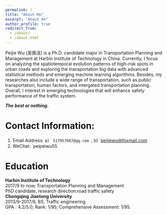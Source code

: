 ```yaml
---
permalink: /
title: "About Me"
excerpt: "About me"
author_profile: true
redirect_from: 
  - /about/
  - /about.html
---
```

Peijie Wu (吴佩洁) is a Ph.D. candidate major in Transportation Planning and Management at Harbin Institute of Technology in China. Currently, I focus on analyzing the spatiotemporal evolution patterns of high-risk spots in urban roads and exploring the transportation big data with advanced statistical methods and emerging machine learning algorithms. Besides, my researches also include a wide range of transportation, such as public transportation, human factors, and intergated transportation planning. Overall, I interest in emerging technologies that will enhance safety performance of the traffic system.<br>

<i> <b> The best or nothing. </b> </i>

Contact Information:
======
1. Email Address: a） `517957087@qq.com `; b) `peijiewu@foxmail.com <br>
1. WeChat:  `peipeiwu55 <br>

Education 
======
**Harbin Institute of Technology**<br>
  2017/9 to now, Transportation Planning and Management <br>
  PhD candidate, research direction:road traffic safety <br>
**Chongqing Jiaotong University**<br>
  2013/9-2017/6, BS, Traffic engineering <br>
  GPA : 4.2/5.0; Rank: 1/95; Comprehensive Assessment: 1/95.

